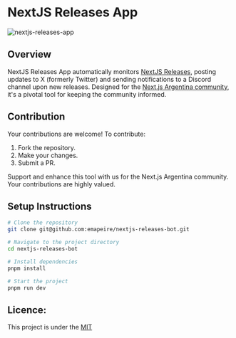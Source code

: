 # NextJS Releases App

![nextjs-releases-app](https://github.com/nextjsargentina/nextjs-releases/assets/63935846/17fbf827-a3f9-4ba3-92d6-9e9b45b94c6f)

## Overview

NextJS Releases App automatically monitors [NextJS Releases](https://github.com/vercel/next.js/releases), posting updates to X (formerly Twitter) and sending notifications to a Discord channel upon new releases. Designed for the [Next.js Argentina community](https://twitter.com/nextjsargentina), it's a pivotal tool for keeping the community informed.

## Contribution

Your contributions are welcome! To contribute:

1. Fork the repository.
2. Make your changes.
3. Submit a PR.

Support and enhance this tool with us for the Next.js Argentina community. Your contributions are highly valued.

## Setup Instructions

```bash
# Clone the repository
git clone git@github.com:emapeire/nextjs-releases-bot.git

# Navigate to the project directory
cd nextjs-releases-bot

# Install dependencies
pnpm install

# Start the project
pnpm run dev
```

## Licence:

This project is under the [MIT](LICENSE)
